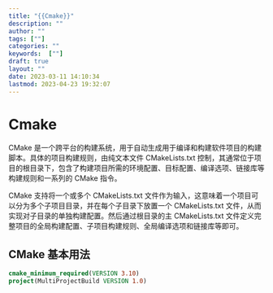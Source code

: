 ```yaml
---
title: "{{Cmake}}"
description: ""
author: ""
tags: [""]
categories: ""
keywords:  [""]
draft: true
layout: ""
date: 2023-03-11 14:10:34
lastmod: 2023-04-23 19:32:07
---
```


# Cmake

CMake 是一个跨平台的构建系统，用于自动生成用于编译和构建软件项目的构建脚本。具体的项目构建规则，由纯文本文件 CMakeLists.txt 控制，其通常位于项目的根目录下，包含了构建项目所需的环境配置、目标配置、编译选项、链接库等构建规则和一系列的 CMake 指令。

CMake 支持将一个或多个 CMakeLists.txt 文件作为输入，这意味着一个项目可以分为多个子项目目录，并在每个子目录下放置一个 CMakeLists.txt 文件，从而实现对子目录的单独构建配置。然后通过根目录的主 CMakeLists.txt 文件定义完整项目的全局构建配置、子项目构建规则、全局编译选项和链接库等即可。

## CMake 基本用法

```CMake
cmake_minimum_required(VERSION 3.10)
project(MultiProjectBuild VERSION 1.0)
```
